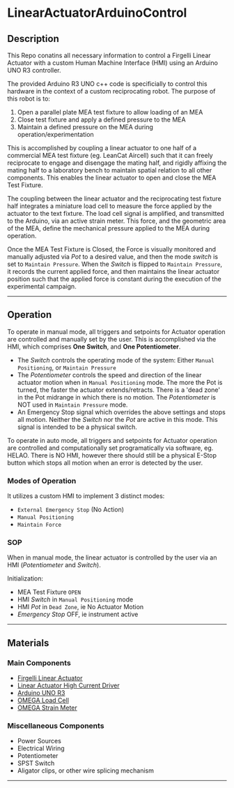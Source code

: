 # LinearActuatorArduinoControl

## Description
This Repo conatins all necessary information to control a Firgelli Linear Actuator with a custom Human Machine Interface (HMI) using an Arduino UNO R3 controller.

The provided Arduino R3 UNO c++ code is specificially to control this hardware in the context of a custom reciprocating robot. The purpose of this robot is to:
1. Open a parallel plate MEA test fixture to allow loading of an MEA
1. Close test fixture and apply a defined pressure to the MEA
1. Maintain a defined pressure on the MEA during operation/experimentation

This is accomplished by coupling a linear actuator to one half of a commercial MEA test fixture (eg. LeanCat Aircell) such that it can freely reciprocate to engage and disengage the mating half, and rigidly affixing the mating half to a laboratory bench to maintain spatial relation to all other components. This enables the linear actuator to open and close the MEA Test Fixture.

The coupling between the linear actuator and the reciprocating test fixture half integrates a miniature load cell to measure the force applied by the actuator to the text fixture. The load cell signal is amplified, and transmitted to the Arduino, via an active strain meter. This force, and the geometric area of the MEA, define the mechanical pressure applied to the MEA during operation.

Once the MEA Test Fixture is Closed, the Force is visually monitored and manually adjusted via _Pot_ to a desired value, and then the mode _switch_ is set to `Maintain Pressure`. When the _Switch_ is flipped to `Maintain Pressure`, it records the current applied force, and then maintains the linear actuator position such that the applied force is constant during the execution of the experimental campaign.  

----------------------------------------------------

## Operation
To operate in manual mode, all triggers and setpoints for Actuator operation are controlled and manually set by the user. This is accomplished via the HMI, which comprises __One Switch__, and __One Potentiometer__. 
- The _Switch_ controls the operating mode of the system: Either `Manual Positioning`, or `Maintain Pressure`
- The _Potentiometer_ controls the speed and direction of the linear actuator motion when in `Manual Positioning` mode. The more the Pot is turned, the faster the actuator extends/retracts. There is a 'dead zone' in the Pot midrange in which there is no motion. The _Potentiometer_ is NOT used in `Maintain Pressure` mode.
- An Emergency Stop signal which overrides the above settings and stops all motion. Neither the _Switch_ nor the _Pot_ are active in this mode. This signal is intended to be a physical switch.

To operate in auto mode, all triggers and setpoints for Actuator operation are controlled and computationally set programatically via software, eg. HELAO. There is NO HMI, however there should still be a physical E-Stop button which stops all motion when an error is detected by the user. 

### Modes of Operation

It utilizes a custom HMI to implement 3 distinct modes: 
- `External Emergency Stop` (No Action) 
- `Manual Positioning`
- `Maintain Force` 

### SOP

When in manual mode, the linear actuator is controlled by the user via an HMI (_Potentiometer_ and _Switch_). 

Initialization:
- MEA Test Fixture `OPEN`
- HMI _Switch_ in `Manual Positioning` mode
- HMI _Pot_ in `Dead Zone`, ie No Actuator Motion
- _Emergency Stop_ OFF, ie instrument active
  
----------------------------------------------------

## Materials
### Main Components
- [Firgelli Linear Actuator](https://www.firgelliauto.com/products/linear-actuators?variant=843926567)
- [Linear Actuator High Current Driver](https://www.firgelliauto.com/products/high-current-dc-motor-drice-43a)
- [Arduino UNO R3](https://www.firgelliauto.com/products/arduino-uno-r3-microcontroller)
- [OMEGA Load Cell](https://www.dwyeromega.com/en-us/1-5-in-od-through-hole-compression-load-cells/p/LC8150)
- [OMEGA Strain Meter](https://www.dwyeromega.com/en-us/strain-meter-6-digit-display-with-3-relay-outputs/p/DPS20-Series?srsltid=AfmBOorU0sL5Dnp0OtEN925Pg16xj5YpMygIKmax6tw7DnrusbJYX7FH)

### Miscellaneous Components
- Power Sources
- Electrical Wiring
- Potentiometer
- SPST Switch
- Aligator clips, or other wire splicing mechanism


----------------------------------------------------
